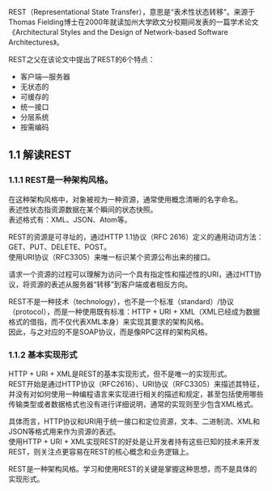 REST（Representational State Transfer），意思是“表术性状态转移”。来源于Thomas Fielding博士在2000年就读加州大学欧文分校期间发表的一篇学术论文《Architectural  Styles and the Design of Network-based Software Architectures》。    

REST之父在该论文中提出了REST的6个特点：  

* 客户端—服务器
* 无状态的
* 可缓存的
* 统一接口
* 分层系统
* 按需编码

## 1.1 解读REST

### 1.1.1 REST是一种架构风格。
  
在这种架构风格中，对象被视为一种资源，通常使用概念清晰的名字命名。  
表述性状态指资源数据在某个瞬间的状态快照。  
表述格式有：XML、JSON、Atom等。  

REST的资源是可寻址的，通过HTTP 1.1协议（RFC 2616）定义的通用动词方法：GET、PUT、DELETE、POST。  
使用URI协议（RFC3305）来唯一标识某个资源公布出来的接口。  

请求一个资源的过程可以理解为访问一个具有指定性和描述性的URI，通过HTT协议，将资源的表述从服务器“转移”到客户端或者相反方向。  

REST不是一种技术（technology），也不是一个标准（standard）/协议（protocol），而是一种使用既有标准：HTTP + URI + XML（XML已经成为数据格式的借指，而不仅代表XML本身）来实现其要求的架构风格。  
因此，与之对应的不是SOAP协议，而是像RPC这样的架构风格。

### 1.1.2 基本实现形式

HTTP + URI + XML是REST的基本实现形式，但不是唯一的实现形式。  
REST开始是通过HTTP协议（RFC2616）、URI协议（RFC3305）来描述其特征，并没有对如何使用一种编程语言来实现进行相关的描述和规定，甚至包括使用哪些传输类型或者数据格式也没有进行详细说明，通常的实现则至少包含XML格式。  

具体而言，HTTP协议和URI用于统一接口和定位资源，文本、二进制流、XML和JSON等格式用来作为资源的表述。  
使用HTTP + URI + XML实现REST的好处是让开发者持有这些已知的技术来开发REST，则关注点更容易在REST的核心概念和业务逻辑上。  

REST是一种架构风格。学习和使用REST的关键是掌握这种思想，而不是具体的实现形式。
